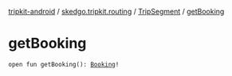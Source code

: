 [tripkit-android](../../index.md) / [skedgo.tripkit.routing](../index.md) / [TripSegment](index.md) / [getBooking](./get-booking.md)

# getBooking

`open fun getBooking(): `[`Booking`](../../com.skedgo.android.common.model/-booking/index.md)`!`